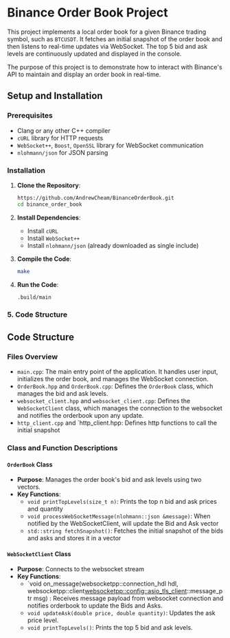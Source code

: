 # Binance Order Book Project

This project implements a local order book for a given Binance trading symbol, such as `BTCUSDT`. It fetches an initial snapshot of the order book and then listens to real-time updates via WebSocket. The top 5 bid and ask levels are continuously updated and displayed in the console.

The purpose of this project is to demonstrate how to interact with Binance's API to maintain and display an order book in real-time.

## Setup and Installation

### Prerequisites

- Clang or any other C++ compiler
- `cURL` library for HTTP requests
- `WebSocket++`, `Boost`, `OpenSSL` library for WebSocket communication
- `nlohmann/json` for JSON parsing

### Installation

1. **Clone the Repository**:

   ```sh
   https://github.com/AndrewCheam/BinanceOrderBook.git
   cd binance_order_book
   ```

2. **Install Dependencies**:

   - Install `cURL`
   - Install `WebSocket++`
   - Install `nlohmann/json` (already downloaded as single include)

3. **Compile the Code**:
   ```sh
   make
   ```
4. **Run the Code**:
   ```sh
   .build/main
   ```

### 5. **Code Structure**

## Code Structure

### Files Overview

- `main.cpp`: The main entry point of the application. It handles user input, initializes the order book, and manages the WebSocket connection.
- `OrderBook.hpp` and `OrderBook.cpp`: Defines the `OrderBook` class, which manages the bid and ask levels.
- `websocket_client.hpp` and `websocket_client.cpp`: Defines the `WebSocketClient` class, which manages the connection to the websocket and notifies the orderbook upon any update.
- `http_client.cpp` and `http_client.hpp: Defines http functions to call the initial snapshot

### Class and Function Descriptions

#### `OrderBook` Class

- **Purpose**: Manages the order book's bid and ask levels using two vectors.
- **Key Functions**:
  - `void printTopLevels(size_t n)`: Prints the top n bid and ask prices and quantity
  - `void processWebSocketMessage(nlohmann::json &message)`: When notified by the WebSocketClient, will update the Bid and Ask vector
  - `std::string fetchSnapshot()`: Fetches the initial snapshot of the bids and asks and stores it in a vector

#### `WebSocketClient` Class

- **Purpose**: Connects to the websocket stream
- **Key Functions**:
  - `void on_message(websocketpp::connection_hdl hdl, websocketpp::client<websocketpp::config::asio_tls_client>::message_ptr msg) : Receives message payload from websocket connection and notifies orderbook to update the Bids and Asks.
  - `void updateAsk(double price, double quantity)`: Updates the ask price level.
  - `void printTopLevels()`: Prints the top 5 bid and ask levels.
